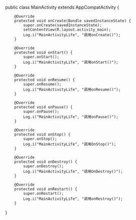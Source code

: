 public class MainActivity extends AppCompatActivity {


        @Override
        protected void onCreate(Bundle savedInstanceState) {
            super.onCreate(savedInstanceState);
            setContentView(R.layout.activity_main);
            Log.i("MainActivityLife", "调用onCreate()");
        }

        @Override
        protected void onStart() {
            super.onStart();
            Log.i("MainActivityLife", "调用onStart()");
        }

        @Override
        protected void onResume() {
            super.onResume();
            Log.i("MainActivityLife", "调用onResume()");
        }

        @Override
        protected void onPause() {
            super.onPause();
            Log.i("MainActivityLife", "调用onPause()");
        }

        @Override
        protected void onStop() {
            super.onStop();
            Log.i("MainActivityLife", "调用OnStop()");
        }

        @Override
        protected void onDestroy() {
            super.onDestroy();
            Log.i("MainActivityLife", "调用OnDestroy()");
        }

        @Override
        protected void onRestart() {
            super.onRestart();
            Log.i("MainActivityLife", "调用onRestroy()");
        }
}
![]()
